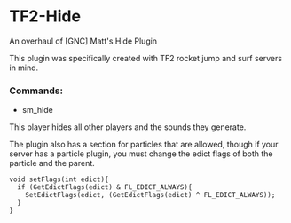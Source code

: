 # TF2-Hide
An overhaul of [GNC] Matt's Hide Plugin

This plugin was specifically created with TF2 rocket jump and surf servers in mind.

### Commands:
* sm_hide
 
This player hides all other players and the sounds they generate.
 
The plugin also has a section for particles that are allowed, though if your server has a particle plugin, you must change the edict flags of both the particle and the parent.
```
void setFlags(int edict){
  if (GetEdictFlags(edict) & FL_EDICT_ALWAYS){
    SetEdictFlags(edict, (GetEdictFlags(edict) ^ FL_EDICT_ALWAYS));
  }
}
```
